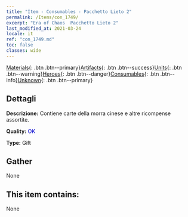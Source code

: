 ```yaml
---
title: "Item - Consumables - Pacchetto Lieto 2"
permalink: /Items/con_1749/
excerpt: "Era of Chaos  Pacchetto Lieto 2"
last_modified_at: 2021-03-24
locale: it
ref: "con_1749.md"
toc: false
classes: wide
---
```

 [Materials](/it/Items/){: .btn .btn--primary}[Artifacts](/it/Items/Artifacts/){: .btn .btn--success}[Units](/it/Items/Units/){: .btn .btn--warning}[Heroes](/it/Items/Heroes/){: .btn .btn--danger}[Consumables](/it/Items/Consumables/){: .btn .btn--info}[Unknown](/it/Items/Unknown/){: .btn .btn--primary}

## Dettagli
 **Descrizione:** Contiene carte della morra cinese e altre ricompense assortite.

 **Quality:** <span style="color: #0000CD">OK</span>

 **Type:** Gift

## Gather

  None

## This item contains:

  None

